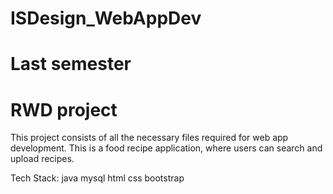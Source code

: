 # ISDesign_WebAppDev
# Last semester
# RWD project

This project consists of all the necessary files required for web app development.
This is a food recipe application, where users can search and upload recipes.


Tech Stack: java mysql html css bootstrap

